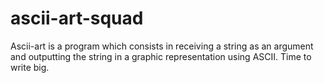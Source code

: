 # ascii-art-squad
Ascii-art is a program which consists in receiving a string as an argument and outputting the string in a graphic representation using ASCII. Time to write big.
